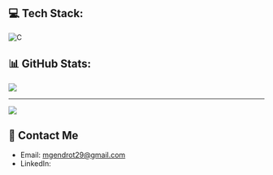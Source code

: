 
## 💻 Tech Stack:
![C](https://img.shields.io/badge/c-%2300599C.svg?style=for-the-badge&logo=c&logoColor=white)
## 📊 GitHub Stats:
![](https://github-readme-stats.vercel.app/api/top-langs/?username=maxg56&theme=dark&hide_border=false&include_all_commits=false&count_private=false&layout=compact)

---
[![](https://visitcount.itsvg.in/api?id=maxg56&icon=0&color=0)](https://visitcount.itsvg.in)

## 💬 Contact Me

- Email: mgendrot29@gmail.com
- LinkedIn: 
